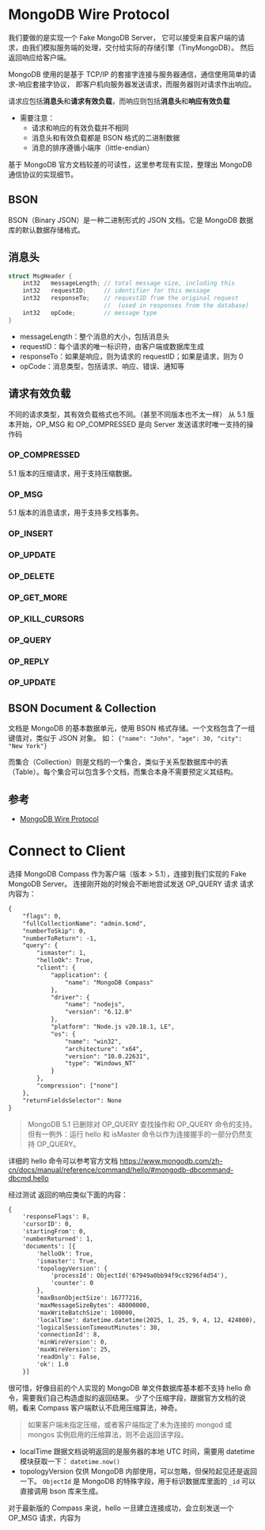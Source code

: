 # MongoDB Wire Protocol

我们要做的是实现一个 Fake MongoDB Server， 它可以接受来自客户端的请求，由我们模拟服务端的处理，交付给实际的存储引擎（TinyMongoDB）。
然后返回响应给客户端。

MongoDB 使用的是基于 TCP/IP 的套接字连接与服务器通信，通信使用简单的请求-响应套接字协议，
即客户机向服务器发送请求，而服务器则对请求作出响应。

请求应包括**消息头**和**请求有效负载**，而响应则包括**消息头**和**响应有效负载**
- 需要注意：
    - 请求和响应的有效负载并不相同
    - 消息头和有效负载都是 BSON 格式的二进制数据
    - 消息的排序遵循小端序（little-endian）

基于 MongoDB 官方文档较差的可读性，这里参考现有实现，整理出 MongoDB 通信协议的实现细节。

## BSON

BSON（Binary JSON）是一种二进制形式的 JSON 文档。它是 MongoDB 数据库的默认数据存储格式。

## 消息头

```c
struct MsgHeader {
    int32   messageLength; // total message size, including this
    int32   requestID;     // identifier for this message
    int32   responseTo;    // requestID from the original request
                           //  (used in responses from the database)
    int32   opCode;        // message type
}
```
- messageLength：整个消息的大小，包括消息头
- requestID：每个请求的唯一标识符，由客户端或数据库生成
- responseTo：如果是响应，则为请求的 requestID；如果是请求，则为 0
- opCode：消息类型，包括请求、响应、错误、通知等

## 请求有效负载

不同的请求类型，其有效负载格式也不同。（甚至不同版本也不太一样）
从 5.1 版本开始，OP_MSG 和 OP_COMPRESSED 是向 Server 发送请求时唯一支持的操作码

### OP_COMPRESSED
5.1 版本的压缩请求，用于支持压缩数据。

### OP_MSG
5.1 版本的消息请求，用于支持多文档事务。

### OP_INSERT

### OP_UPDATE

### OP_DELETE

### OP_GET_MORE

### OP_KILL_CURSORS

### OP_QUERY

### OP_REPLY

### OP_UPDATE

## BSON Document & Collection

文档是 MongoDB 的基本数据单元，使用 BSON 格式存储。一个文档包含了一组键值对，类似于 JSON 对象。
如： `{"name": "John", "age": 30, "city": "New York"}`

而集合（Collection）则是文档的一个集合，类似于关系型数据库中的表（Table）。每个集合可以包含多个文档，而集合本身不需要预定义其结构。

## 参考
- [MongoDB Wire Protocol](https://www.mongodb.com/zh-cn/docs/manual/reference/mongodb-wire-protocol/)

# Connect to Client

选择 MongoDB Compass 作为客户端（版本 > 5.1），连接到我们实现的 Fake MongoDB Server。
连接刚开始的时候会不断地尝试发送 OP_QUERY 请求
请求内容为：
```txt
{
    "flags": 0,
    "fullCollectionName": "admin.$cmd",
    "numberToSkip": 0,
    "numberToReturn": -1,
    "query": {
        "ismaster": 1,
        "helloOk": True,
        "client": {
            "application": {
                "name": "MongoDB Compass"
            },
            "driver": {
                "name": "nodejs",
                "version": "6.12.0"
            },
            "platform": "Node.js v20.18.1, LE",
            "os": {
                "name": "win32",
                "architecture": "x64",
                "version": "10.0.22631",
                "type": "Windows_NT"
            }
        },
        "compression": ["none"]
    },
    "returnFieldsSelector": None
}
```
> MongoDB 5.1 已删除对 OP_QUERY 查找操作和 OP_QUERY 命令的支持。但有一例外：运行 hello 和 isMaster 命令以作为连接握手的一部分仍然支持 OP_QUERY。

详细的 hello 命令可以参考官方文档 https://www.mongodb.com/zh-cn/docs/manual/reference/command/hello/#mongodb-dbcommand-dbcmd.hello



经过测试 返回的响应类似下面的内容：
```txt
{
	'responseFlags': 8,
	'cursorID': 0,
	'startingFrom': 0,
	'numberReturned': 1,
	'documents': [{
		'helloOk': True,
		'ismaster': True,
		'topologyVersion': {
			'processId': ObjectId('67949a0bb94f9cc9296f4d54'),
			'counter': 0
		},
		'maxBsonObjectSize': 16777216,
		'maxMessageSizeBytes': 48000000,
		'maxWriteBatchSize': 100000,
		'localTime': datetime.datetime(2025, 1, 25, 9, 4, 12, 424000),
		'logicalSessionTimeoutMinutes': 30,
		'connectionId': 8,
		'minWireVersion': 0,
		'maxWireVersion': 25,
		'readOnly': False,
		'ok': 1.0
	}]
```
很可惜，好像目前的个人实现的 MongoDB 单文件数据库基本都不支持 hello 命令，需要我们自己构造虚拟的返回结果。
少了个压缩字段，跟据官方文档的说明，看来 Compass 客户端默认不启用压缩算法，神奇。
> 如果客户端未指定压缩，或者客户端指定了未为连接的 mongod 或 mongos 实例启用的压缩算法，则不会返回该字段。

- localTime 跟据文档说明返回的是服务器的本地 UTC 时间，需要用 datetime 模块获取一下： `datetime.now()`
- topologyVersion 仅供 MongoDB 内部使用，可以忽略，但保险起见还是返回一下。 `ObjectId` 是 MongoDB 的特殊字段，用于标识数据库里面的 `_id`
可以直接调用 bson 库来生成。

对于最新版的 Compass 来说，hello 一旦建立连接成功，会立刻发送一个 OP_MSG 请求，内容为